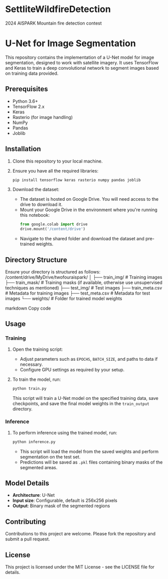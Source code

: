 # SettliteWildfireDetection
 2024 AISPARK Mountain fire detection contest

# U-Net for Image Segmentation

This repository contains the implementation of a U-Net model for image segmentation, designed to work with satellite imagery. It uses TensorFlow and Keras to train a deep convolutional network to segment images based on training data provided.

## Prerequisites

- Python 3.6+
- TensorFlow 2.x
- Keras
- Rasterio (for image handling)
- NumPy
- Pandas
- Joblib

## Installation

1. Clone this repository to your local machine.
2. Ensure you have all the required libraries:
    ```bash
    pip install tensorflow keras rasterio numpy pandas joblib
    ```

3. Download the dataset:
    - The dataset is hosted on Google Drive. You will need access to the drive to download it.
    - Mount your Google Drive in the environment where you're running this notebook:
        ```python
        from google.colab import drive
        drive.mount('/content/drive')
        ```
    - Navigate to the shared folder and download the dataset and pre-trained weights.

## Directory Structure

Ensure your directory is structured as follows:
/content/drive/MyDrive/twofouraispark/
│
├── train_img/ # Training images
├── train_mask/ # Training masks (if available, otherwise use unsupervised techniques as mentioned)
├── test_img/ # Test images
├── train_meta.csv # Metadata for training images
├── test_meta.csv # Metadata for test images
└── weights/ # Folder for trained model weights

markdown
Copy code

## Usage

### Training

1. Open the training script:
    - Adjust parameters such as `EPOCHS`, `BATCH_SIZE`, and paths to data if necessary.
    - Configure GPU settings as required by your setup.

2. To train the model, run:
    ```bash
    python train.py
    ```
    This script will train a U-Net model on the specified training data, save checkpoints, and save the final model weights in the `train_output` directory.

### Inference

1. To perform inference using the trained model, run:
    ```bash
    python inference.py
    ```
    - This script will load the model from the saved weights and perform segmentation on the test set.
    - Predictions will be saved as `.pkl` files containing binary masks of the segmented areas.

## Model Details

- **Architecture**: U-Net
- **Input size**: Configurable, default is 256x256 pixels
- **Output**: Binary mask of the segmented regions

## Contributing

Contributions to this project are welcome. Please fork the repository and submit a pull request.

## License

This project is licensed under the MIT License - see the LICENSE file for details.


